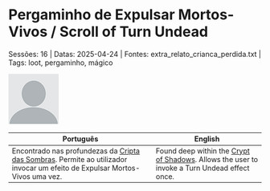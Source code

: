 
# Pergaminho de Expulsar Mortos-Vivos / Scroll of Turn Undead

Sessões: 16 | Datas: 2025-04-24 | Fontes: extra_relato_crianca_perdida.txt | Tags: loot, pergaminho, mágico

![Pergaminho de Expulsar Mortos-Vivos](blank.png)

| Português | English |
|-----------|---------|
| Encontrado nas profundezas da [Cripta das Sombras](cripta_das_sombras.md). Permite ao utilizador invocar um efeito de Expulsar Mortos-Vivos uma vez. | Found deep within the [Crypt of Shadows](cripta_das_sombras.md). Allows the user to invoke a Turn Undead effect once. |



















